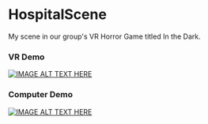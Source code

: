 # HospitalScene
My scene in our group's VR Horror Game titled In the Dark.


### VR Demo
[![IMAGE ALT TEXT HERE](https://img.youtube.com/vi/kaiLhAu0zuI/0.jpg)](https://www.youtube.com/watch?v=kaiLhAu0zuI)

### Computer Demo
[![IMAGE ALT TEXT HERE](https://img.youtube.com/vi/BagC3NNvpus/0.jpg)](https://www.youtube.com/watch?v=BagC3NNvpus)

